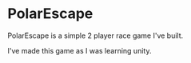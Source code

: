 # PolarEscape
PolarEscape is a simple 2 player race game I've built. 

I've made this game as I was learning unity.
